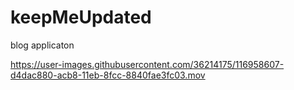 # keepMeUpdated
 blog applicaton

https://user-images.githubusercontent.com/36214175/116958607-d4dac880-acb8-11eb-8fcc-8840fae3fc03.mov
